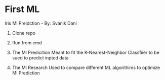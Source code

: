 # First ML
Iris Ml Preidction - By: Svanik Dani
1) Clone repo
2) Run from cmd

1) The Ml Predicition
  Meant to fit the K-Nearest-Neighbor Classfiier to be sued to predict inpted data
2) The Ml Research
  Used to compare different ML algorithims to optimize Ml Prediction
